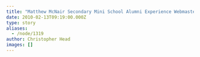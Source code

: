 ```yaml
---
title: "Matthew McNair Secondary Mini School Alumni Experience Webmaster Position"
date: 2010-02-13T09:19:00.000Z
type: story
aliases:
  - /node/1319
author: Christopher Head
images: []
---
```


